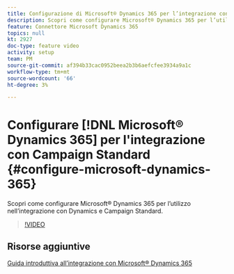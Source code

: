 ```yaml
---
title: Configurazione di Microsoft® Dynamics 365 per l’integrazione con Campaign Standard
description: Scopri come configurare Microsoft® Dynamics 365 per l’utilizzo nell’integrazione con Dynamics e Campaign Standard.
feature: Connettore Microsoft Dynamics 365
topics: null
kt: 2927
doc-type: feature video
activity: setup
team: PM
source-git-commit: af394b33cac0952beea2b3b6aefcfee3934a9a1c
workflow-type: tm+mt
source-wordcount: '66'
ht-degree: 3%

---
```



# Configurare [!DNL Microsoft® Dynamics 365] per l&#39;integrazione con Campaign Standard {#configure-microsoft-dynamics-365}

Scopri come configurare Microsoft® Dynamics 365 per l’utilizzo nell’integrazione con Dynamics e Campaign Standard.

>[!VIDEO](https://video.tv.adobe.com/v/27637?quality=12)


## Risorse aggiuntive

[Guida introduttiva all’integrazione con Microsoft® Dynamics 365](https://experienceleague.adobe.com/docs/campaign-standard/using/integrating-with-adobe-cloud/campaign-and-microsoft-dynamics-365/d365-acs-get-started.html)
